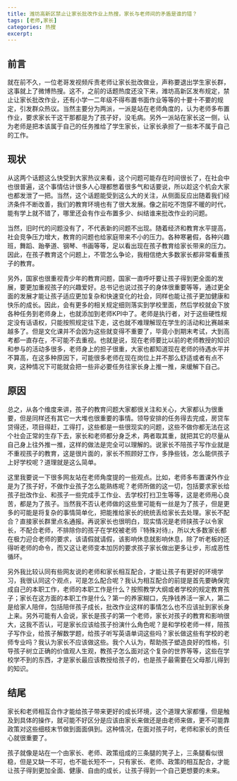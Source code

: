 ```yaml
---
title: 潍坊高新区禁止让家长批改作业上热搜，家长与老师间的矛盾是谁的错？
tags: [老师,家长]
categories: 热搜
excerpt: 
---
```


## 前言
就在前不久，一位老哥发视频斥责老师让家长批改做业，声称要退出学生家长群，这事就上了微博热搜。这不，之前的话题热度还没下来，潍坊高新区发布规定，禁止让家长批改作业，还有小学一二年级不得布置书面作业等等的十要十不要的规定，引发群众热议。当然主要分为两派，一派是站在老师角度的，认为老师多布置作业，要求家长干这干那都是为了孩子好，没毛病。另外一派站在家长这一侧，认为老师是把本该属于自己的任务推给了学生家长，让家长承担了一些本不属于自己的工作。

## 现状
从这两个话题这么快受到大家热议来看，这个问题可能存在时间很长了，在社会中也很普遍，这个事情估计很多人心理都憋着很多气和话要说，所以趁这个机会大家也都发泄了一把。当然，这个话题能受到这么大的关注，从侧面反应出随着我们经济条件不断改善，我们的教育环境也有了很大发展。像之前吃不饱穿不暖的时代，能有学上就不错了，哪里还会有作业布置多少、纠结谁来批改作业的问题。  

当然，旧时代的问题没有了，不代表新的问题不出现。随着经济和教育水平提高，社会竞争压力增大，教育的问题也给家庭带来不小的压力。各种寒暑假，各种兴趣班，舞蹈、跆拳道、钢琴、书画等等，足以看出现在孩子教育给家长带来的压力。因此，在孩子教育这个问题上，不管怎么争论，我相信绝大多数家长都非常看重孩子的教育。  

另外，国家也很重视青少年的教育问题，国家一直呼吁要让孩子得到更全面的发展，要更加重视孩子的兴趣爱好。总书记也说过孩子的身体很重要等等，通过更全面的发展才能让孩子适应更加复杂和快速变化的社会，同样也能让孩子更加健康和快乐的成长。因此，会有更多的相关规定细则落实到学校里面，然后学校就会下放各种任务到老师身上，也就添加到老师KPI中了。老师是执行者，对于这些硬性规定没有话语权，只能按照规定往下走，这也就不难理解现在学生的活动和比赛越来越多了。但是文化课并不会因为这些就变得不重要了，毕竟小到期末考试，大到高考都一直存在，不可能不去重视。也就是说，现在老师要比以前的老师教授的知识和参与的活动多很多，老师身上的担子很重，大家也都知道现在老师的待遇水平并不算高，在这多种原因下，可能很多老师在现在岗位上并不那么舒适或者有点不爽，这种情况下可能就会把一些非必要任务往家长身上推一推，来缓解下自己。

## 原因
总之，从各个维度来讲，孩子的教育问题大家都很关注和关心，大家都认为很重要，但是同样还有其它一大堆也很重要的事情。领导安排的任务得去完成，房贷车贷得还，项目得赶，工得打，这些都是一些很现实的问题，这些不做你都无法在这个社会正常的生存下去，家长和老师都分身乏术，两者取其重，就把其它的尽量从自己身上往外推一推，这样的做法是完全可以理解的。说家长不陪孩子写作业就是不重视孩子的教育，这是很片面的，家长不照顾好工作，多挣些钱，怎么能供孩子上好学校呢？道理就是这么简单。  

这里我要说一下很多网友站在老师角度提的一些观点。比如，老师多布置课外作业是为了孩子好，不做作业孩子怎么能熟练呢？老师所做的这一切，包括要求家长给孩子批改作业、和孩子一些完成手工作业、去学校打扫卫生等等，这是老师用心良苦，都是为了孩子。当然我不否认老师做的这些里可能有一丝是为了孩子，但是更多的可能是将复杂的事情简单化，把能推给家长的统统丢给家长去处理。家长不配合？直接家长群里点名通报。再说家长也很明白，现实情况是老师挟孩子以令家长，不配合老师，不排除你的孩子在学校被老师『特殊对待』，所以大多数家长都在极力迎合老师的要求，该请假就请假，该影响休息就影响休息，除了听老板的还得听老师的命令，而又这让老师变本加厉的要求孩子家长做出更多让步，形成恶性循环。  

另外我比较认同有些网友说的老师和家长相互配合，才能让孩子有更好的环境学习，我很认同这个观点，可是怎么配合呢？我认为相互配合的前提是首先要确保完成自己的本职工作，老师的本职工作是什么？按照教学大纲或者学校的规定教育孩子；家长在这方面的本职工作是什么？第一的养家糊口，先挣钱养活一家人，第二是给家人陪伴，包括陪伴孩子成长，批改作业这样的事情怎么也不应该扯到家长身上来。另外可能有人会说，家长是孩子的第一个老师，家长对孩子的教育和影响很大，这我不否认，可是家长应该给孩子扮演什么角色呢？是和学校老师一样，陪孩子写作业，给孩子解数学题，给孩子听写英语单词这些吗？家长做这些有学校的老师专业吗？我认为家长不应该做这些。我个人认为，帮助孩子塑造良好的性格，引导孩子树立正确的价值观人生观，教孩子怎么面对这个复杂的世界等等，这些在学校学不到的东西，才是家长最应该教授给孩子的，也是孩子最需要在父母那儿得到的知识。

## 结尾
家长和老师相互合作才能给孩子带来更好的成长环境，这个道理大家都懂，但是触及到具体的操作，就可能不好区分是应该由家长来做还是由老师来做，更不可能靠政策对这些细枝末节做到面面俱到。这种情况，在面对孩子时，老师和家长的责任心就很重要了。

孩子就像是站在一个由家长、老师、政策组成的三条腿的凳子上，三条腿看似很稳，但是又缺一不可，也不能长短不一，只有家长、老师、政策的相互配合，才能让孩子得到更加全面、健康、自由的成长，让孩子得到一个自己更想要的未来。
